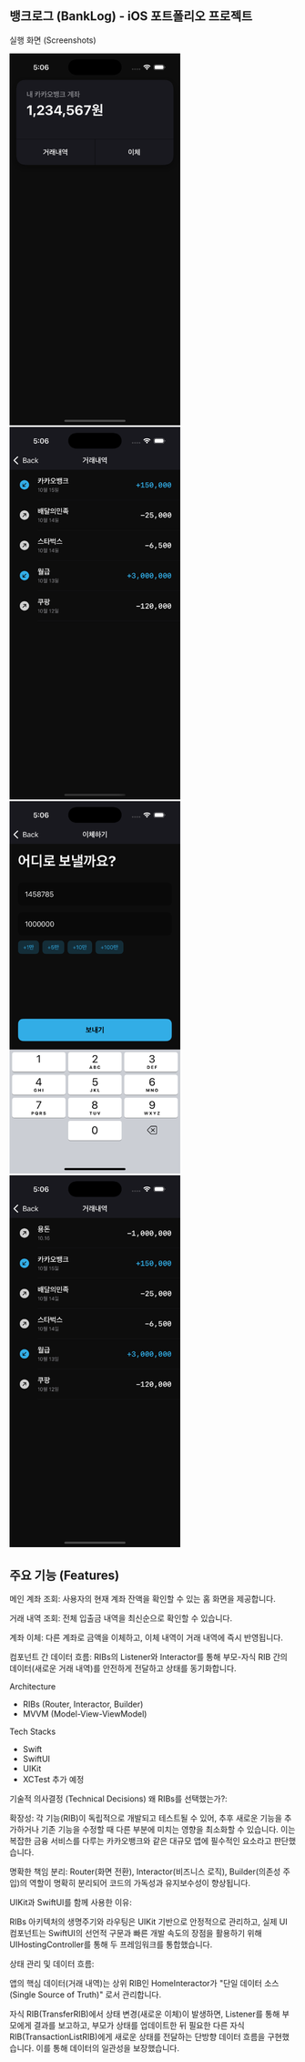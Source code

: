 ## 뱅크로그 (BankLog) - iOS 포트폴리오 프로젝트

실행 화면 (Screenshots) 

<img src="feature1.png" width="300">
<img src="feature2.png" width="300">
<img src="feature3.png" width="300">
<img src="feature4.png" width="300">

## 주요 기능 (Features)
메인 계좌 조회: 사용자의 현재 계좌 잔액을 확인할 수 있는 홈 화면을 제공합니다.

거래 내역 조회: 전체 입출금 내역을 최신순으로 확인할 수 있습니다.

계좌 이체: 다른 계좌로 금액을 이체하고, 이체 내역이 거래 내역에 즉시 반영됩니다.

컴포넌트 간 데이터 흐름: RIBs의 Listener와 Interactor를 통해 부모-자식 RIB 간의 데이터(새로운 거래 내역)를 안전하게 전달하고 상태를 동기화합니다.

Architecture 
- RIBs (Router, Interactor, Builder) 
- MVVM (Model-View-ViewModel)

Tech Stacks 
- Swift
- SwiftUI
- UIKit 
- XCTest 추가 예정 

기술적 의사결정 (Technical Decisions)
왜 RIBs를 선택했는가?:

확장성: 각 기능(RIB)이 독립적으로 개발되고 테스트될 수 있어, 추후 새로운 기능을 추가하거나 기존 기능을 수정할 때 다른 부분에 미치는 영향을 최소화할 수 있습니다. 이는 복잡한 금융 서비스를 다루는 카카오뱅크와 같은 대규모 앱에 필수적인 요소라고 판단했습니다.

명확한 책임 분리: Router(화면 전환), Interactor(비즈니스 로직), Builder(의존성 주입)의 역할이 명확히 분리되어 코드의 가독성과 유지보수성이 향상됩니다.

UIKit과 SwiftUI를 함께 사용한 이유:

RIBs 아키텍처의 생명주기와 라우팅은 UIKit 기반으로 안정적으로 관리하고, 실제 UI 컴포넌트는 SwiftUI의 선언적 구문과 빠른 개발 속도의 장점을 활용하기 위해 UIHostingController를 통해 두 프레임워크를 통합했습니다.

상태 관리 및 데이터 흐름:

앱의 핵심 데이터(거래 내역)는 상위 RIB인 HomeInteractor가 "단일 데이터 소스(Single Source of Truth)" 로서 관리합니다.

자식 RIB(TransferRIB)에서 상태 변경(새로운 이체)이 발생하면, Listener를 통해 부모에게 결과를 보고하고, 부모가 상태를 업데이트한 뒤 필요한 다른 자식 RIB(TransactionListRIB)에게 새로운 상태를 전달하는 단방향 데이터 흐름을 구현했습니다. 이를 통해 데이터의 일관성을 보장했습니다. 

